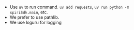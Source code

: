  - Use `uv` to run command. `uv add requests`, `uv run python -m spiriSdk.main`, etc.
 - We prefer to use pathlib.
 - We use loguru for logging
